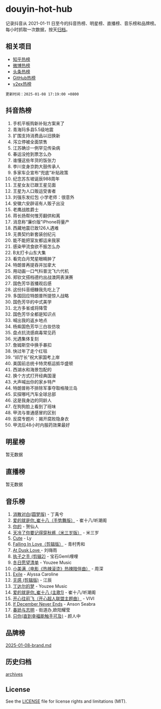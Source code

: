 # douyin-hot-hub

记录抖音从 2021-01-11 日至今的抖音热榜、明星榜、直播榜、音乐榜和品牌榜。每小时抓取一次数据，按天[归档](archives)。

## 相关项目

- [知乎热榜](https://github.com/lonnyzhang423/zhihu-hot-hub)
- [微博热榜](https://github.com/lonnyzhang423/weibo-hot-hub)
- [头条热榜](https://github.com/lonnyzhang423/toutiao-hot-hub)
- [GitHub热榜](https://github.com/lonnyzhang423/github-hot-hub)
- [v2ex热榜](https://github.com/lonnyzhang423/v2ex-hot-hub)


`更新时间：2025-01-08 17:19:00 +0800`

## 抖音热榜

1. 手机平板购新补贴方案来了
1. 青海玛多县5.5级地震
1. 扩围支持消费品以旧换新
1. 泻立停被全面禁售
1. 江苏确诊一例罕见传染病
1. 春运没抢到票怎么办
1. 谁懂这些年货的饭张力
1. 李川变身京韵大鼓传承人
1. 多家车企宣布“兜底”补贴政策
1. 纪念苏东坡诞辰988周年
1. 王星女友已跟王星见面
1. 王星为人口贩运受害者
1. 刘强东发红包 小学老师：很意外
1. 安徽六安辟谣有人贩子出没
1. 老鹰战胜爵士
1. 蒋长扬帮何惟芳翻供和离
1. 消息称“廉价版”iPhone将量产
1. 西藏地震已致126人遇难
1. 无畏契约新套装创纪元
1. 能不能把室友都运来我家
1. 感染甲流食欲不振怎么办
1. B太打卡山东大集
1. 看完白月梵星眼睛肿了
1. 特朗普再提吞并加拿大
1. 用动画一口气科普沈飞六代机
1. 郑钦文搭档德约出战澳网表演赛
1. 国色芳华首播观后感
1. 这份抖音细糠我先吃上了
1. 多国回应特朗普所提惊人战略
1. 国色芳华的中式美学
1. 北方多省或将降雪
1. 国色芳华全都是知识点
1. 喊出我的返乡地点
1. 杨紫国色芳华三白妆仿妆
1. 盘点抗流感病毒常见药
1. 光遇集体复刻
1. 詹姆斯空中换手暴扣
1. 快过年了走个红毯
1. “祁厅长”祝大家国考上岸
1. 美国前总统卡特灵柩运抵华盛顿
1. 西湖水和海景包配的
1. 换个方式打开经典国漫
1. 大声喊出你的家乡特产
1. 特朗普称不排除军事夺取格陵兰岛
1. 实探哪吒汽车全球总部
1. 这是我身边的同龄人
1. 在狗狗脸上看到了班味
1. 甲流与普通感冒的区别
1. 反腐专题片：揭开腐败隐身衣
1. 甲流后48小时内服药效果最好

## 明星榜

暂无数据

## 直播榜

暂无数据

## 音乐榜

1. [消散对白(圆梦版)](https://sf5-hl-cdn-tos.douyinstatic.com/obj/tos-cn-ve-2774/og4jB5I5IizzoZVAAAzWgBMAsMDWoArfwBOiFs) - 丁禹兮
1. [爱的就是你_崔十八（手势舞版）](https://sf5-hl-cdn-tos.douyinstatic.com/obj/tos-cn-ve-2774/oApB2AigNyB4sTw7JhBOikMAf0oDJzMWBuIrgm) - 崔十八/听潮阁
1. [你的](https://sf5-hl-cdn-tos.douyinstatic.com/obj/tos-cn-ve-2774/oYuIeKf42jB7sEV6B2upMdpYAgfrQWj0FeRegh) - 贺仙人
1. [天冷了你要记得穿秋裤（米三岁版）](https://sf5-hl-cdn-tos.douyinstatic.com/obj/tos-cn-ve-2774/oQlIwVIDWiZ6BQilAorS7MA0AgCkQDvcZAdm1) - 米三岁
1. [Cute](https://sf5-hl-cdn-tos.douyinstatic.com/obj/tos-cn-ve-2774/o4IbIzHWKAAB4wsS5qMBRiiAlEBGTpQRNfFvuo) - Ly
1. [Falling In Love（剪辑版）](https://sf5-hl-cdn-tos.douyinstatic.com/obj/tos-cn-ve-2774/o8ajpA8zzgBPahbBIO8AcKGBLJezFCRd1wfP9f) - 青村秀和
1. [ At Dusk  Love ](https://sf5-hl-cdn-tos.douyinstatic.com/obj/tos-cn-ve-2774/o8CrpCf5CaYgI4ZrtQgMQAFEfuGqNnRSDQAPBc) - 刘嗨雨
1. [执子之手 (剪辑2)](https://sf5-hl-cdn-tos.douyinstatic.com/obj/tos-cn-ve-2774/oUoZLQjCc31XzqsBnBQUNgeKtYPBcgbFDwtfcu) - 宝石Gem\哩哩
1. [冬日愿望清单](https://sf5-hl-cdn-tos.douyinstatic.com/obj/tos-cn-ve-2774/oIIgUOeamCFCVAzxN6MFRLIBlLGpUqQxeeHrLE) - Youzee Music
1. [小美满（电影《热辣滚烫》热辣陪伴曲）](https://sf5-hl-cdn-tos.douyinstatic.com/obj/tos-cn-ve-2774/o0GAn2lSgfZIDUgtevCGDQYnFg4CwnrBaxbTZL) - 周深
1. [Exile](https://sf5-hl-cdn-tos.douyinstatic.com/obj/tos-cn-ve-2774/oYj4gAQTknKE3WW0Je8KGmQ7z1cA4FefwtbufD) - Alyssa Caroline
1. [无感 (剪辑版)](https://sf5-hl-cdn-tos.douyinstatic.com/obj/tos-cn-ve-2774/o0eIsUzJBDlQaQFC5OFlgbMEZC1TFYBftOBn6p) - 江辰
1. [丁达尔的梦](https://sf5-hl-cdn-tos.douyinstatic.com/obj/tos-cn-ve-2774/oMU3WirUZBVQkAC9ccG5P2IQirziZM2RTInUY) - Youzee Music
1. [爱的就是你_崔十八 (主歌1)](https://sf5-hl-cdn-tos.douyinstatic.com/obj/tos-cn-ve-2774/oI5BO5DhFZ6UTcNCnZaOCBLtZ7WIMQGfgnXf5E) - 崔十八/听潮阁
1. [开心往前飞（开心超人联盟主题曲）](https://sf6-cdn-tos.douyinstatic.com/obj/tos-cn-ve-2774/9d8fb7c82cf1421fb93a9fe925275e0a) - VIVI
1. [If December Never Ends](https://sf5-hl-cdn-tos.douyinstatic.com/obj/tos-cn-ve-2774/oY1IQMoTgCFIBg8RZifyqlBBt1UFgitTYmxeOS) - Anson Seabra
1. [春娇与志明](https://sf5-hl-cdn-tos.douyinstatic.com/obj/tos-cn-ve-2774/e530d8fceb7044b39707d7f9ff54add1) - 街道办,欧阳耀莹
1. [只你(直到幸福能触手可及)](https://sf5-hl-cdn-tos.douyinstatic.com/obj/tos-cn-ve-2774/o0lBkRDzFTeaVSUz3ZZSCBVtZ5DIMQGfgmEAuE) - 颜人中

## 品牌榜

[2025-01-08-brand.md](archives/2025-01-08-brand.md)

## 历史归档

[archives](archives)

## License

See the [LICENSE](LICENSE) file for license rights and limitations (MIT).
